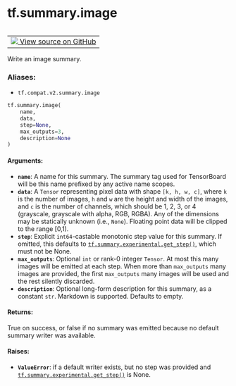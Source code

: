 <div itemscope itemtype="http://developers.google.com/ReferenceObject">
<meta itemprop="name" content="tf.summary.image" />
<meta itemprop="path" content="Stable" />
</div>

# tf.summary.image

<!-- Insert buttons -->

<table class="tfo-notebook-buttons tfo-api" align="left">

<td>
  <a target="_blank" href="https://github.com/tensorflow/tensorboard/tree/master/tensorboard/plugins/image/summary_v2.py">
    <img src="https://www.tensorflow.org/images/GitHub-Mark-32px.png" />
    View source on GitHub
  </a>
</td></table>



<!-- Start diff -->
Write an image summary.

### Aliases:

* `tf.compat.v2.summary.image`


``` python
tf.summary.image(
    name,
    data,
    step=None,
    max_outputs=3,
    description=None
)
```



<!-- Placeholder for "Used in" -->


#### Arguments:


* <b>`name`</b>: A name for this summary. The summary tag used for TensorBoard will
  be this name prefixed by any active name scopes.
* <b>`data`</b>: A `Tensor` representing pixel data with shape `[k, h, w, c]`,
  where `k` is the number of images, `h` and `w` are the height and
  width of the images, and `c` is the number of channels, which
  should be 1, 2, 3, or 4 (grayscale, grayscale with alpha, RGB, RGBA).
  Any of the dimensions may be statically unknown (i.e., `None`).
  Floating point data will be clipped to the range [0,1).
* <b>`step`</b>: Explicit `int64`-castable monotonic step value for this summary. If
  omitted, this defaults to <a href="../../tf/summary/experimental/get_step.md"><code>tf.summary.experimental.get_step()</code></a>, which must
  not be None.
* <b>`max_outputs`</b>: Optional `int` or rank-0 integer `Tensor`. At most this
  many images will be emitted at each step. When more than
  `max_outputs` many images are provided, the first `max_outputs` many
  images will be used and the rest silently discarded.
* <b>`description`</b>: Optional long-form description for this summary, as a
  constant `str`. Markdown is supported. Defaults to empty.


#### Returns:

True on success, or false if no summary was emitted because no default
summary writer was available.



#### Raises:


* <b>`ValueError`</b>: if a default writer exists, but no step was provided and
  <a href="../../tf/summary/experimental/get_step.md"><code>tf.summary.experimental.get_step()</code></a> is None.